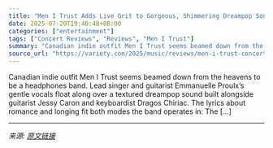 ```yaml
---
title: "Men I Trust Adds Live Grit to Gorgeous, Shimmering Dreampop Songs at Brooklyn Tour Launch: Concert Review"
date: 2025-07-20T19:40:48+08:00
categories: ["entertainment"]
tags: ["Concert Reviews", "Reviews", "Men I Trust"]
summary: "Canadian indie outfit Men I Trust seems beamed down from the heavens to be a headphones band. Lead singer and guitarist Emmanuelle Proulx&#8217;s gentle vocals float along over a textured dreampop sou"
source_url: "https://variety.com/2025/music/reviews/men-i-trust-concert-review-dreampop-brooklyn-1236464721/"
---
```


Canadian indie outfit Men I Trust seems beamed down from the heavens to be a headphones band. Lead singer and guitarist Emmanuelle Proulx&#8217;s gentle vocals float along over a textured dreampop sound built alongside guitarist Jessy Caron and keyboardist Dragos Chiriac. The lyrics about romance and longing fit both modes the band operates in: The [&#8230;]

---

*来源: [原文链接](https://variety.com/2025/music/reviews/men-i-trust-concert-review-dreampop-brooklyn-1236464721/)*

